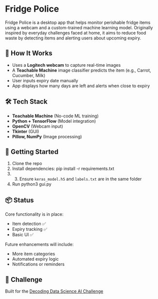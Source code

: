 # Fridge Police

Fridge Police is a desktop app that helps monitor perishable fridge items using a webcam and a custom-trained machine learning model. Originally inspired by everyday challenges faced at home, it aims to reduce food waste by detecting items and alerting users about upcoming expiry.

## 🔧 How It Works

- Uses a **Logitech webcam** to capture real-time images
- A **Teachable Machine** image classifier predicts the item (e.g., Carrot, Cucumber, Milk)
- User inputs expiry date manually
- App displays how many days are left and alerts when close to expiry

## 🛠️ Tech Stack

- **Teachable Machine** (No-code ML training)
- **Python + TensorFlow** (Model integration)
- **OpenCV** (Webcam input)
- **Tkinter** (GUI)
- **Pillow, NumPy** (Image processing)

## 🚀 Getting Started

1. Clone the repo  
2. Install dependencies: pip install -r requirements.txt
3. 3. Ensure `keras_model.h5` and `labels.txt` are in the same folder  
4. Run python3 gui.py


## 📦 Status

Core functionality is in place:
- Item detection ✅
- Expiry tracking ✅
- Basic UI ✅

Future enhancements will include:
- More item categories
- Automated expiry logic
- Notifications or reminders

## 🔗 Challenge

Built for the [Decoding Data Science AI Challenge](https://decodingdatascience.com/ai-challenge)




